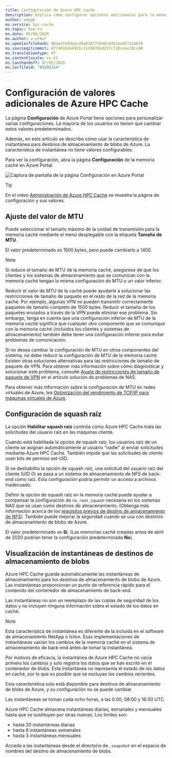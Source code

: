 ```yaml
---
title: Configuración de Azure HPC Cache
description: Explica cómo configurar opciones adicionales para la memoria caché, como MTU y sin squash raíz, y cómo acceder a las instantáneas rápidas desde destinos de almacenamiento de blobs de Azure.
author: ekpgh
ms.service: hpc-cache
ms.topic: how-to
ms.date: 05/06/2020
ms.author: v-erkel
ms.openlocfilehash: 88aea7e58aacd9a630771948c6dbc6ed5712a674
ms.sourcegitcommit: 877491bd46921c11dd478bd25fc718ceee2dcc08
ms.translationtype: HT
ms.contentlocale: es-ES
ms.lasthandoff: 07/02/2020
ms.locfileid: "85505314"
---
```

# <a name="configure-additional-azure-hpc-cache-settings"></a>Configuración de valores adicionales de Azure HPC Cache

La página **Configuración** de Azure Portal tiene opciones para personalizar varias configuraciones. La mayoría de los usuarios no tienen que cambiar estos valores predeterminados.

Además, en este artículo se describe cómo usar la característica de instantánea para destinos de almacenamiento de blobs de Azure. La característica de instantánea no tiene valores configurables.

Para ver la configuración, abra la página **Configuración** de la memoria caché en Azure Portal.

![Captura de pantalla de la página Configuración en Azure Portal](media/configuration.png)

> [!TIP]
> En el vídeo [Administración de Azure HPC Cache](https://azure.microsoft.com/resources/videos/managing-hpc-cache/) se muestra la página de configuración y sus valores.

## <a name="adjust-mtu-value"></a>Ajuste del valor de MTU
<!-- linked from troubleshoot-nas article -->

Puede seleccionar el tamaño máximo de la unidad de transmisión para la memoria caché mediante el menú desplegable con la etiqueta **Tamaño de MTU**.

El valor predeterminado es 1500 bytes, pero puede cambiarlo a 1400.

> [!NOTE]
> Si reduce el tamaño de MTU de la memoria caché, asegúrese de que los clientes y los sistemas de almacenamiento que se comunican con la memoria caché tengan la misma configuración de MTU o un valor inferior.

Reducir el valor de MTU de la caché puede ayudarle a solucionar las restricciones de tamaño de paquete en el resto de la red de la memoria caché. Por ejemplo, algunas VPN no pueden transmitir correctamente paquetes de tamaño completo de 1500 bytes. Reducir el tamaño de los paquetes enviados a través de la VPN puede eliminar ese problema. Sin embargo, tenga en cuenta que una configuración inferior de MTU de la memoria caché significa que cualquier otro componente que se comunique con la memoria caché (incluidos los clientes y sistemas de almacenamiento) también debe tener una configuración inferior para evitar problemas de comunicación.

Si no desea cambiar la configuración de MTU en otros componentes del sistema, no debe reducir la configuración de MTU de la memoria caché. Existen otras soluciones alternativas para las restricciones de tamaño de paquete de VPN. Para obtener más información sobre cómo diagnosticar y solucionar este problema, consulte [Ajuste de restricciones de tamaño de paquete de VPN](troubleshoot-nas.md#adjust-vpn-packet-size-restrictions) en el artículo solución de problemas de NAS.

Para obtener más información sobre la configuración de MTU en redes virtuales de Azure, lea [Optimización del rendimiento de TCP/IP para máquinas virtuales de Azure](../virtual-network/virtual-network-tcpip-performance-tuning.md).

## <a name="configure-root-squash"></a>Configuración de squash raíz
<!-- linked from troubleshoot -->

La opción **Habilitar squash raíz** controla cómo Azure HPC Cache trata las solicitudes del usuario raíz en las máquinas cliente.

Cuando está habilitada la opción de squash raíz, los usuarios raíz de un cliente se asignan automáticamente al usuario "nadie" al enviar solicitudes mediante Azure HPC Cache. También impide que las solicitudes de cliente usen bits de permiso set-UID.

Si se deshabilita la opción de squash raíz, una solicitud del usuario raíz del cliente (UID 0) se pasa a un sistema de almacenamiento de NFS de back-end como raíz. Esta configuración podría permitir un acceso a archivos inadecuado.

Definir la opción de squash raíz en la memoria caché puede ayudar a compensar la configuración de ``no_root_squash`` necesaria en los sistemas NAS que se usan como destinos de almacenamiento. (Obtenga más información acerca de los [requisitos previos de destino de almacenamiento de NFS](hpc-cache-prereqs.md#nfs-storage-requirements)). También puede mejorar la seguridad cuando se usa con destinos de almacenamiento de blobs de Azure.

El valor predeterminado es **Sí**. (Las memorias caché creadas antes de abril de 2020 podrían tener la configuración predeterminada **No**).

## <a name="view-snapshots-for-blob-storage-targets"></a>Visualización de instantáneas de destinos de almacenamiento de blobs

Azure HPC Cache guarda automáticamente las instantáneas de almacenamiento para los destinos de almacenamiento de blobs de Azure. Las instantáneas proporcionan un punto de referencia rápido para el contenido del contenedor de almacenamiento de back-end.

Las instantáneas no son un reemplazo de las copias de seguridad de los datos y no incluyen ninguna información sobre el estado de los datos en caché.

> [!NOTE]
> Esta característica de instantánea es diferente de la incluida en el software de almacenamiento NetApp o Isilon. Esas implementaciones de instantáneas vacían los cambios de la memoria caché en el sistema de almacenamiento de back-end antes de tomar la instantánea.
>
> Por motivos de eficacia, la instantánea de Azure HPC Cache no vacía primero los cambios y solo registra los datos que se han escrito en el contenedor de blobs. Esta instantánea no representa el estado de los datos en caché, por lo que es posible que se excluyan los cambios recientes.

Esta característica solo está disponible para destinos de almacenamiento de blobs de Azure, y su configuración no se puede cambiar.

Las instantáneas se toman cada ocho horas, a las 0:00, 08:00 y 16:00 UTC.

Azure HPC Cache almacena instantáneas diarias, semanales y mensuales hasta que se sustituyen por otras nuevas. Los límites son:

* hasta 20 instantáneas diarias
* hasta 8 instantáneas semanales
* hasta 3 instantáneas mensuales

Acceda a las instantáneas desde el directorio de `.snapshot` en el espacio de nombres del destino de almacenamiento de blobs.
